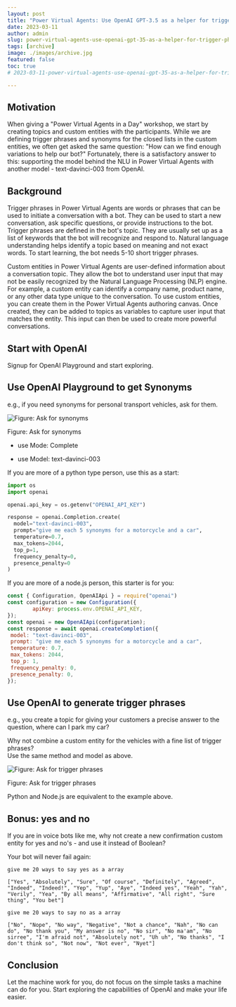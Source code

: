 ```yaml
---
layout: post
title: "Power Virtual Agents: Use OpenAI GPT-3.5 as a helper for trigger phrases and custom entities"
date: 2023-03-11
author: admin
slug: power-virtual-agents-use-openai-gpt-35-as-a-helper-for-trigger-phrases-and-custom-entities
tags: [archive]
image: ./images/archive.jpg
featured: false
toc: true
# 2023-03-11-power-virtual-agents-use-openai-gpt-35-as-a-helper-for-trigger-phrases-and-custom-entities

---
```


## Motivation

When giving a "Power Virtual Agents in a Day" workshop, we start by creating topics and custom entities with the participants. While we are defining trigger phrases and synonyms for the closed lists in the custom entities, we often get asked the same question: "How can we find enough variations to help our bot?" Fortunately, there is a satisfactory answer to this: supporting the model behind the NLU in Power Virtual Agents with another model - text-davinci-003 from OpenAI.

## Background

Trigger phrases in Power Virtual Agents are words or phrases that can be used to initiate a conversation with a bot. They can be used to start a new conversation, ask specific questions, or provide instructions to the bot. Trigger phrases are defined in the bot's topic. They are usually set up as a list of keywords that the bot will recognize and respond to. Natural language understanding helps identify a topic based on meaning and not exact words. To start learning, the bot needs 5-10 short trigger phrases.

Custom entities in Power Virtual Agents are user-defined information about a conversation topic. They allow the bot to understand user input that may not be easily recognized by the Natural Language Processing (NLP) engine. For example, a custom entity can identify a company name, product name, or any other data type unique to the conversation. To use custom entities, you can create them in the Power Virtual Agents authoring canvas. Once created, they can be added to topics as variables to capture user input that matches the entity. This input can then be used to create more powerful conversations.

## Start with OpenAI

Signup for OpenAI Playground and start exploring.

## Use OpenAI Playground to get Synonyms

e.g., if you need synonyms for personal transport vehicles, ask for them.

![Figure: Ask for synonyms]({{site.baseurl}}/images/clf3wyx2b000e08mpapv40pvj.md/69650784-420f-453b-b75f-746a24ec2dec.png)

Figure: Ask for synonyms

* use Mode: Complete

* use Model: text-davinci-003

If you are more of a python type person, use this as a start:

```python
import os
import openai

openai.api_key = os.getenv("OPENAI_API_KEY")

response = openai.Completion.create(
  model="text-davinci-003",
  prompt="give me each 5 synonyms for a motorcycle and a car",
  temperature=0.7,
  max_tokens=2044,
  top_p=1,
  frequency_penalty=0,
  presence_penalty=0
)
```

If you are more of a node.js person, this starter is for you:

```javascript
const { Configuration, OpenAIApi } = require("openai")
const configuration = new Configuration({ 
        apiKey: process.env.OPENAI_API_KEY, 
}); 
const openai = new OpenAIApi(configuration);
const response = await openai.createCompletion({ 
 model: "text-davinci-003",
 prompt: "give me each 5 synonyms for a motorcycle and a car",
 temperature: 0.7, 
 max_tokens: 2044, 
 top_p: 1, 
 frequency_penalty: 0, 
 presence_penalty: 0, 
});
```

## Use OpenAI to generate trigger phrases

e.g., you create a topic for giving your customers a precise answer to the question, where can I park my car?

Why not combine a custom entity for the vehicles with a fine list of trigger phrases?  
Use the same method and model as above.

![Figure: Ask for trigger phrases]({{site.baseurl}}/images/clf3wyx2b000e08mpapv40pvj.md/603757d2-3f2c-4210-8e62-494fc9c10a1a.png)

Figure: Ask for trigger phrases

Python and Node.js are equivalent to the example above.

## Bonus: yes and no

If you are in voice bots like me, why not create a new confirmation custom entity for yes and no's - and use it instead of Boolean?

Your bot will never fail again:

```plaintext
give me 20 ways to say yes as a array

["Yes", "Absolutely", "Sure", "Of course", "Definitely", "Agreed", "Indeed", "Indeed!", "Yep", "Yup", "Aye", "Indeed yes", "Yeah", "Yah", "Verily", "Yea", "By all means", "Affirmative", "All right", "Sure thing", "You bet"]

give me 20 ways to say no as a array

["No", "Nope", "No way", "Negative", "Not a chance", "Nah", "No can do", "No thank you", "My answer is no", "No sir", "No ma'am", "No sirree", "I'm afraid not", "Absolutely not", "Uh uh", "No thanks", "I don't think so", "Not now", "Not ever", "Nyet"]
```

## Conclusion

Let the machine work for you, do not focus on the simple tasks a machine can do for you. Start exploring the capabilities of OpenAI and make your life easier.
